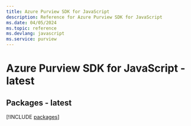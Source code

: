 ```yaml
---
title: Azure Purview SDK for JavaScript
description: Reference for Azure Purview SDK for JavaScript
ms.date: 04/05/2024
ms.topic: reference
ms.devlang: javascript
ms.service: purview
---
```

# Azure Purview SDK for JavaScript - latest
## Packages - latest
[!INCLUDE [packages](purview-index.md)]